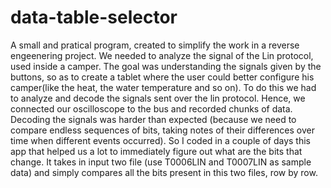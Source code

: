 # data-table-selector
A small and pratical program, created to simplify the work in a reverse engeenering project.
We needed to analyze the signal of the Lin protocol, used inside a camper. The goal was understanding the signals given by the buttons, so as to create a tablet where the user could better
configure his camper(like the heat, the water temperature and so on). 
To do this we had to analyze and decode the signals sent over the lin protocol. Hence, we connected our oscilloscope to the bus and recorded chunks of data. 
Decoding the signals was harder than expected (because we need to compare endless sequences of bits, taking notes of their differences over time when different events occurred).
So I coded in a couple of days this app that helped us a lot to immediately figure out what are the bits that change.
It takes in input two file (use T0006LIN and T0007LIN as sample data) and simply compares all the bits present in this two files, row by row.


